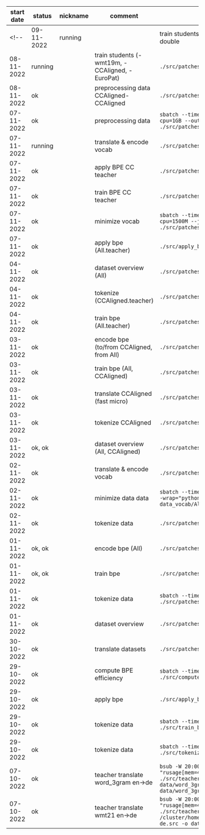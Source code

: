 |start date|status|nickname|comment|command|
|-|-|-|-|-|
<!-- |09-11-2022|running||train students (-wmt19m, -CCAligned, -EuroPat), double|`./src/patches/15-students_base.sh`| -->
|08-11-2022|running||train students (-wmt19m, -CCAligned, -EuroPat)|`./src/patches/15-students_base.sh`|
|08-11-2022|ok||preprocessing data CCAligned-CCAligned|`./src/patches/14-preprocess_data.sh`|
|07-11-2022|ok||preprocessing data|`sbatch --time=01-00 --ntasks=100 --mem-per-cpu=1GB --output="logs/preprocess_table_2" ./src/patches/14-preprocess_data.sh`|
|07-11-2022|running||translate & encode vocab|`./src/patches/11-translate_encode_vocabs.sh`|
|07-11-2022|ok||apply BPE CC teacher|`./src/patches/06-apply_bpe.sh`|
|07-11-2022|ok||train BPE CC teacher|`./src/patches/05-train_bpe.sh`|
|07-11-2022|ok||minimize vocab|`sbatch --time=0-4 --ntasks=50 --mem-per-cpu=1500M --job-name="minimize vocab" ./src/patches/13-minimize_vocab.sh`|
|07-11-2022|ok||apply bpe (All.teacher)|`./src/apply_bpe.sh`|
|04-11-2022|ok||dataset overview (All)|`./src/patches/08-submit_overview_datasets.sh`|
|04-11-2022|ok||tokenize (CCAligned.teacher)|`./src/patches/04-tokenize_data.sh`|
|04-11-2022|ok||train bpe (All.teacher)|`./src/patches/05-train_bpe.sh`|
|03-11-2022|ok||encode bpe (to/from CCAligned, from All)|`./src/patches/06-apply_bpe.sh`|
|03-11-2022|ok||train bpe (All, CCAligned)|`./src/patches/05-train_bpe.sh`|
|03-11-2022|ok||translate CCAligned (fast micro)|`./src/patches/03-submit_translate_datasets.sh`|
|03-11-2022|ok||tokenize CCAligned|`./src/patches/04-tokenize_data.sh`|
|03-11-2022|ok, ok||dataset overview (All, CCAligned)|`./src/patches/08-submit_overview_datasets.sh`|
|02-11-2022|ok||translate & encode vocab|`./src/patches/11-translate_encode_vocabs.sh"`|
|02-11-2022|ok||minimize data data|`sbatch --time=0-4 --ntasks=10 --mem-per-cpu=8G --wrap="python3 ./src/minimize_vocab.py -i data_vocab/All.de-en/orig.tok.de.uniq"`|
|02-11-2022|ok||tokenize data|`./src/patches/04-tokenize_data.sh`|
|01-11-2022|ok, ok||encode bpe (All)|`./src/patches/06-apply_bpe.sh`|
|01-11-2022|ok, ok||train bpe|`./src/patches/05-train_bpe.sh`|
|01-11-2022|ok||tokenize data|`sbatch --time=0-4 --ntasks=32 --mem-per-cpu=1G ./src/patches/04-tokenize_data.sh`|
|01-11-2022|ok||dataset overview|`./src/patches/08-submit_overview_datasets.sh`|
|30-10-2022|ok||translate datasets|`./src/patches/03-submit_translate_datasets.sh`|
|29-10-2022|ok||compute BPE efficiency|`sbatch --time=0-4 --ntasks=6 --mem-per-cpu=6G ./src/compute_bpe_len.sh`|
|29-10-2022|ok||apply bpe|`./src/apply_bpe.sh`|
|29-10-2022|ok||tokenize data|`sbatch --time=0-4 --ntasks=15 --mem-per-cpu=2G ./src/train_bpe.sh`|
|29-10-2022|ok||tokenize data|`sbatch --time=0-4 --ntasks=15 --mem-per-cpu=3G ./src/tokenize_data.sh`|
|07-10-2022|ok||teacher translate word_3gram en->de|`bsub -W 20:00 -n 4 -R "rusage[mem=4096,ngpus_excl_p=1]" ./src/teacher_translate.py -i data/word_3gram_en.${i}.txt -o data/word_3gram_ende.${i}.txt`|
|07-10-2022|ok||teacher translate wmt21 en->de|`bsub -W 20:00 -n 4 -R "rusage[mem=4096,ngpus_excl_p=1]" ./src/teacher_translate.py -i /cluster/home/vzouhar/.sacrebleu/wmt21/wmt21.en-de.src -o data/wmt21.en-de.teacher-tgt`|